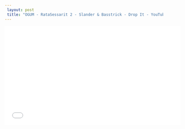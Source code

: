 ```yaml
---
 layout: post 
 title: "OGUM - RataSessarit 2 - Slander & Basstrick - Drop It - YouTube"
---
```


<iframe width="560" height="315" src="//www.youtube.com/embed/RqMDr3OI7Wo" frameborder="0" allowfullscreen></iframe>